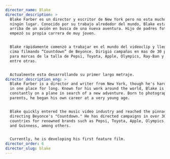 ```yaml
---
director_name: Blake
director_description: >
  Blake Farber es un director y escritor de New York pero no esta mucho en
  ningún lugar. Conocido por su trabajo alrededor del mundo, Blake esta siempre
  arriba de un avión en busca de una nueva aventura. Hijo de padres fotógrafos,
  empezó su propia carrera de muy joven.


  Blake rápidamente comenzó a trabajar en el mundo del videoclip y llegó a la
  cima filmando “Countdown” de Beyonce. Dirigió campañas en mas de 30 países
  para marcas de la talla de Pepsi, Toyota, Apple, Olympics, Ray‑Ban y Guinness
  entre otras.


  Actualmente esta desarrollando su primer largo metraje.
director_description_eng: >
  Blake Farber is a director and writer from New York, though he's hardly ever
  in one place for long. Known for his work around the world, Blake is
  constantly on a plane in search of a new adventure. Born to photographer
  parents, he began his own career at a very young age.


  Blake quickly entered the music video industry and reached the pinnacle by
  directing Beyonce's "Countdown." He has directed campaigns in over 30
  countries for renowned brands such as Pepsi, Toyota, Apple, Olympics, Ray-Ban,
  and Guinness, among others.


  Currently, he is developing his first feature film.
director_order: 6
director_slug: blake
---
```


